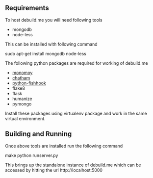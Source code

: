 Requirements
------------

To host debuild.me you will need following tools
 * mongodb
 * node-less 

This can be installed with following command

 sudo apt-get install mongodb node-less

The following python packages are required for working of debuild.me
 * [monomoy](https://github.com/paultag/monomoy)
 * [chatham](https://github.com/paultag/chatham/)
 * [python-fishhook](https://github.com/paultag/python-fishhook)
 * flake8
 * flask
 * humanize
 * pymongo
 
Install these packages using virtualenv package and work in the same
virtual environment.

Building and Running
--------------------
Once above tools are installed run the following command

 make
 python runserver.py
 
This brings up the standalone instance of debuild.me which can be
accessed by hitting the url http://localhost:5000



